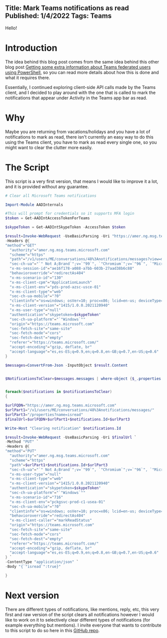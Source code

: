 Title: Mark Teams notifications as read
Published: 1/4/2022
Tags: Teams
---

Hello!

# Introduction

The idea behind this blog post comes from the same idea behind this other blog post [Getting some extra information about Teams federated users using PowerShell](https://get-itips.capazero.net/posts/extra-information-federated-teams), so you can read more details about how this is done and what it requires there.

Essentially, I continued exploring client-side API calls made by the Teams client, and I decided to play around with the one that is called to mark the notifications that appear under Activity in the Teams app bar as read.

# Why

Maybe you are returning from vacations/holidays and you have a lot of notifications to mark as read, there isn't currently an easy way to do this using the Teams client, you have to mark as read every single one, so you might want to clear the clutter more easily.

# The Script

This script is a very first version, that means I would like to improve it a lot, and it is provided without any guarantee.

```powershell
# Clear all Microsoft Teams notifications

Import-Module AADInternals

#This will prompt for credentials so it supports MFA login
$token = Get-AADIntAccessTokenForTeams

$skypeToken = Get-AADIntSkypeToken -AccessToken $token

$result=Invoke-WebRequest -UseBasicParsing -Uri "https://amer.ng.msg.teams.microsoft.com/v1/users/ME/conversations/48%3Anotifications/messages?view=msnp24Equivalent|supportsMessageProperties&pageSize=200" `
-Headers @{
"method"="GET"
  "authority"="amer.ng.msg.teams.microsoft.com"
  "scheme"="https"
  "path"="/v1/users/ME/conversations/48%3Anotifications/messages?view=msnp24Equivalent|supportsMessageProperties&pageSize=200"
  "sec-ch-ua"="`" Not A;Brand`";v=`"99`", `"Chromium`";v=`"96`", `"Microsoft Edge`";v=`"96`""
  "x-ms-session-id"="ae16f178-a088-a7bb-603b-27aad38b6c88"
  "behavioroverride"="redirectAs404"
  "x-ms-scenario-id"="130"
  "x-ms-client-cpm"="ApplicationLaunch"
  "x-ms-client-env"="pds-prod-azsc-usce-01"
  "x-ms-client-type"="web"
  "sec-ch-ua-mobile"="?0"
  "clientinfo"="os=windows; osVer=10; proc=x86; lcid=en-us; deviceType=1; country=us; clientName=skypeteams; clientVer=1415/1.0.0.2021120940; utcOffset=-06:00; timezone=America/Costa_Rica"
  "x-ms-client-version"="1415/1.0.0.2021120940"
  "x-ms-user-type"="null"
  "authentication"="skypetoken=$skypeToken"
  "sec-ch-ua-platform"="`"Windows`""
  "origin"="https://teams.microsoft.com"
  "sec-fetch-site"="same-site"
  "sec-fetch-mode"="cors"
  "sec-fetch-dest"="empty"
  "referer"="https://teams.microsoft.com/"
  "accept-encoding"="gzip, deflate, br"
  "accept-language"="es,es-ES;q=0.9,en;q=0.8,en-GB;q=0.7,en-US;q=0.6"
}

$messages=ConvertFrom-Json -InputObject $result.Content


$NotificationsToClear=$messages.messages | where-object {$_.properties.isread -ne "True"}


foreach($notifications in $notificationsToClear)
{

$urlFQDN="https://amer.ng.msg.teams.microsoft.com"
$urlPart1="/v1/users/ME/conversations/48%3Anotifications/messages/"
$urlPart3="/properties?name=isread"
$finalUrl=$urlFQDN+$urlPart1+$notifications.Id+$urlPart3

Write-Host "Clearing notification" $notifications.Id

$result=Invoke-WebRequest -UseBasicParsing -Uri $finalUrl `
-Method "PUT" `
-Headers @{
"method"="PUT"
  "authority"="amer.ng.msg.teams.microsoft.com"
  "scheme"="https"
  "path"=$urlPart1+$notifications.Id+$urlPart3
  "sec-ch-ua"="`" Not A;Brand`";v=`"99`", `"Chromium`";v=`"96`", `"Microsoft Edge`";v=`"96`""
  "x-ms-user-type"="null"
  "x-ms-client-type"="web"
  "x-ms-client-version"="1415/1.0.0.2021120940"
  "authentication"="skypetoken=$skypeToken"
  "sec-ch-ua-platform"="`"Windows`""
  "x-ms-scenario-id"="716"
  "x-ms-client-env"="pckgsvc-prod-c1-usea-01"
  "sec-ch-ua-mobile"="?0"
  "clientinfo"="os=windows; osVer=10; proc=x86; lcid=en-us; deviceType=1; country=us; clientName=skypeteams; clientVer=1415/1.0.0.2021120940; utcOffset=-06:00; timezone=America/Costa_Rica"
  "behavioroverride"="redirectAs404"
  "x-ms-client-caller"="markReadStatus"
  "origin"="https://teams.microsoft.com"
  "sec-fetch-site"="same-site"
  "sec-fetch-mode"="cors"
  "sec-fetch-dest"="empty"
  "referer"="https://teams.microsoft.com/"
  "accept-encoding"="gzip, deflate, br"
  "accept-language"="es,es-ES;q=0.9,en;q=0.8,en-GB;q=0.7,en-US;q=0.6"
} `
-ContentType "application/json" `
-Body "{`"isread`":true}"

}
```

# Next version

There are different types of notifications, like mentions, reply, etc, this very first and raw version of the script clears all notifications however I would like to work on it to selectively clear different types of notifications (for example everything but mentions).
I invite everyone that wants to contribute to this script to do so here in this [GitHub repo](https://github.com/get-itips/MiscScripts/blob/main/Teams/Set-NotificationsAsRead.ps1).
